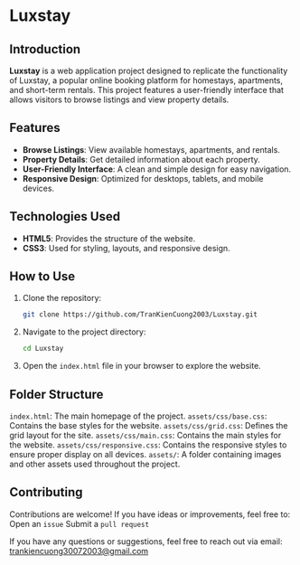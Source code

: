 # Luxstay

## Introduction

**Luxstay** is a web application project designed to replicate the functionality of Luxstay, a popular online booking platform for homestays, apartments, and short-term rentals. This project features a user-friendly interface that allows visitors to browse listings and view property details.

## Features

- **Browse Listings**: View available homestays, apartments, and rentals.
- **Property Details**: Get detailed information about each property.
- **User-Friendly Interface**: A clean and simple design for easy navigation.
- **Responsive Design**: Optimized for desktops, tablets, and mobile devices.

## Technologies Used

- **HTML5**: Provides the structure of the website.
- **CSS3**: Used for styling, layouts, and responsive design.

## How to Use

1. Clone the repository:
   ```bash
   git clone https://github.com/TranKienCuong2003/Luxstay.git
   ```
2. Navigate to the project directory:
   ```bash
   cd Luxstay
   ```
3. Open the `index.html` file in your browser to explore the website.

## Folder Structure
`index.html`: The main homepage of the project.
`assets/css/base.css`: Contains the base styles for the website.
`assets/css/grid.css`: Defines the grid layout for the site.
`assets/css/main.css`: Contains the main styles for the website.
`assets/css/responsive.css`: Contains the responsive styles to ensure proper display on all devices.
`assets/`: A folder containing images and other assets used throughout the project.

## Contributing
Contributions are welcome! If you have ideas or improvements, feel free to:
Open an `issue`
Submit a `pull request`

If you have any questions or suggestions, feel free to reach out via email: trankiencuong30072003@gmail.com
